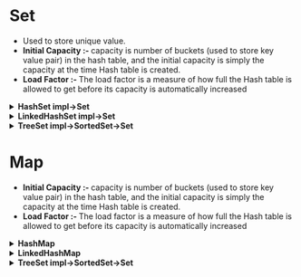 # Set
- Used to store unique value.
- <b>Initial Capacity :- </b> capacity is number of buckets (used to store key value pair) in the hash table, and the initial capacity is simply the capacity at the time  Hash table is created.
- <b>Load Factor :- </b> The load factor is a measure of how full the Hash table is allowed to get before its capacity is automatically increased

<details><summary><b>HashSet impl->Set</b></summary> 
 
 - Do not maintain the order
 - Can store null value
 - Take constant time for basic operation such as add, remove, contains or size.
 - Uses shallow technique while cloning.
 - Iterator returned by class are fail fast.
 - Internal Working of HashSet
   - It uses the MashMap internally, when we add any element in HashSet it either return true or false.
   - Since HashSet uses hash map internally, so when we say set.add(value), it internally execute ```map.put(e, PRESENT)==null```  this code.
   - If value is already present in map it will reutrn non null value it turns out set.add return false value(Hash Map put method return old value)
   - similarily when map.put(key,present) return null that results in set.add(value) return true it denotes that value is not present in set.
 - <b>Q. Why HashSet doesn't have get(object o) methods?</b>
 - <b>Ans.</b> It provide contains method to check if element exists or not, get(Object obj) method is useful when we have one object/information linked to other object/information such as key value pair found in hash map. Unlike HashMap, HashSet is all about storing unique value/object
 
</details>

<details><summary><b>LinkedHashSet impl->Set</b></summary> 
 
 - Default initial capacity is ```16``` and load factor  ```0.75 f```
 - Maintain the insertion order
 - Internal working of LinkedHashSet
   - It internally uses LinkedHashMap
</details>

<details><summary><b>TreeSet impl->SortedSet->Set</b></summary> 
 
 - Does not allow Null
 - Takes log(n) time for basic operations such as add, remove, contains
 - By default sort the elements in asc order for that it uses ```compareTo``` method for comparison.
</details>


# Map

- <b>Initial Capacity :- </b> capacity is number of buckets (used to store key value pair) in the hash table, and the initial capacity is simply the capacity at the time  Hash table is created.
- <b>Load Factor :- </b> The load factor is a measure of how full the Hash table is allowed to get before its capacity is automatically increased

<details><summary><b>HashMap</b></summary> 
 
 - Do not maintain the order
 - Can store one null key and multiple null value
 - Does not maintain insertion order
 - Internal working of hash map
   - Works on the principle of hashing. To understand hashing first we need to understand ```hash function, bucket and hash value```
   - <b>Hash Function :- </b> hashCode function which returns an integer value is ```Hash Function```
   - <b>Hash Value :- </b> An integer value returned by hash function
   - <b>Bucket :- </b> Bucket can have multiple key value pairs, it simply uses linked list to store the objects.
   - Uses hash value to determine the location where element need to be stored
   - when we use map.get(obj) to get value, it uses the hash key and determine the location and then apply equal method to compare the key.
 - Default load factor is ```0.75f``` and default initial capacity is ```16```
 - Complexity O(1), O(n) or O(log n)
</details>

<details><summary><b>LinkedHashMap</b></summary> 
 
 - Default initial capacity is ```16``` and load factor  ```0.75 f```
</details>

<details><summary><b>TreeSet impl->SortedSet->Set</b></summary> 
 
 - Does not allow Null
 - Takes log(n) time for basic operations such as add, remove, contains
 - By default sort the elements in asc order for that it uses ```compareTo``` method for comparison.
</details>

